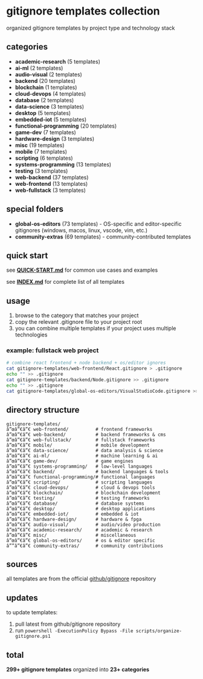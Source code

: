 ﻿# gitignore templates collection

organized gitignore templates by project type and technology stack

## categories

- **academic-research** (5 templates)
- **ai-ml** (2 templates)
- **audio-visual** (2 templates)
- **backend** (20 templates)
- **blockchain** (1 templates)
- **cloud-devops** (4 templates)
- **database** (2 templates)
- **data-science** (3 templates)
- **desktop** (5 templates)
- **embedded-iot** (5 templates)
- **functional-programming** (20 templates)
- **game-dev** (7 templates)
- **hardware-design** (3 templates)
- **misc** (19 templates)
- **mobile** (7 templates)
- **scripting** (6 templates)
- **systems-programming** (13 templates)
- **testing** (3 templates)
- **web-backend** (37 templates)
- **web-frontend** (13 templates)
- **web-fullstack** (3 templates)

## special folders

- **global-os-editors** (73 templates) - OS-specific and editor-specific gitignores (windows, macos, linux, vscode, vim, etc.)
- **community-extras** (69 templates) - community-contributed templates

## quick start

see **[QUICK-START.md](QUICK-START.md)** for common use cases and examples

see **[INDEX.md](INDEX.md)** for complete list of all templates

## usage

1. browse to the category that matches your project
2. copy the relevant .gitignore file to your project root
3. you can combine multiple templates if your project uses multiple technologies

### example: fullstack web project

```bash
# combine react frontend + node backend + os/editor ignores
cat gitignore-templates/web-frontend/React.gitignore > .gitignore
echo "" >> .gitignore
cat gitignore-templates/backend/Node.gitignore >> .gitignore
echo "" >> .gitignore
cat gitignore-templates/global-os-editors/VisualStudioCode.gitignore >> .gitignore
```

## directory structure

```
gitignore-templates/
â”œâ”€â”€ web-frontend/          # frontend frameworks
â”œâ”€â”€ web-backend/           # backend frameworks & cms
â”œâ”€â”€ web-fullstack/         # fullstack frameworks
â”œâ”€â”€ mobile/                # mobile development
â”œâ”€â”€ data-science/          # data analysis & science
â”œâ”€â”€ ai-ml/                 # machine learning & ai
â”œâ”€â”€ game-dev/              # game engines
â”œâ”€â”€ systems-programming/   # low-level languages
â”œâ”€â”€ backend/               # backend languages & tools
â”œâ”€â”€ functional-programming/# functional languages
â”œâ”€â”€ scripting/             # scripting languages
â”œâ”€â”€ cloud-devops/          # cloud & devops tools
â”œâ”€â”€ blockchain/            # blockchain development
â”œâ”€â”€ testing/               # testing frameworks
â”œâ”€â”€ database/              # database systems
â”œâ”€â”€ desktop/               # desktop applications
â”œâ”€â”€ embedded-iot/          # embedded & iot
â”œâ”€â”€ hardware-design/       # hardware & fpga
â”œâ”€â”€ audio-visual/          # audio/video production
â”œâ”€â”€ academic-research/     # academic & research
â”œâ”€â”€ misc/                  # miscellaneous
â”œâ”€â”€ global-os-editors/     # os & editor specific
â””â”€â”€ community-extras/      # community contributions
```

## sources

all templates are from the official [github/gitignore](https://github.com/github/gitignore) repository

## updates

to update templates:
1. pull latest from github/gitignore repository
2. run `powershell -ExecutionPolicy Bypass -File scripts/organize-gitignore.ps1`

## total

**299+ gitignore templates** organized into **23+ categories**
